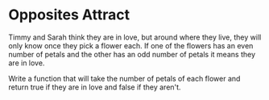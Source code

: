 <h1>Opposites Attract</h1>

<p>Timmy and Sarah think they are in love, but around where they live, they will only know once they pick a flower each. If one of the flowers has an even number of petals and the other has an odd number of petals it means they are in love.
   
   Write a function that will take the number of petals of each flower and return true if they are in love and false if they aren't.
</p>
